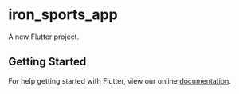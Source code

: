 # iron_sports_app

A new Flutter project.

## Getting Started

For help getting started with Flutter, view our online
[documentation](https://flutter.io/).
